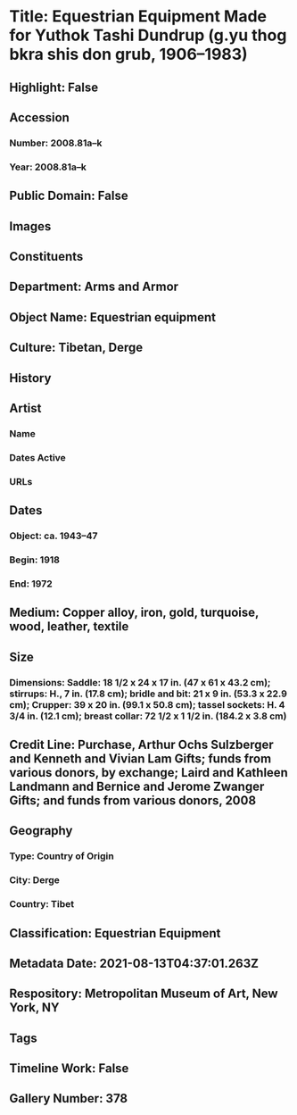 # Title: Equestrian Equipment Made for Yuthok Tashi Dundrup (g.yu thog bkra shis don grub, 1906–1983)
## Highlight: False
## Accession
### Number: 2008.81a–k
### Year: 2008.81a–k
## Public Domain: False
## Images
## Constituents
## Department: Arms and Armor
## Object Name: Equestrian equipment
## Culture: Tibetan, Derge
## History
## Artist
### Name
### Dates Active
### URLs
## Dates
### Object: ca. 1943–47
### Begin: 1918
### End: 1972
## Medium: Copper alloy, iron, gold, turquoise, wood, leather, textile
## Size
### Dimensions: Saddle: 18 1/2 x 24 x 17 in. (47 x 61 x 43.2 cm); stirrups: H., 7 in. (17.8 cm); bridle and bit: 21 x 9 in. (53.3 x 22.9 cm); Crupper: 39 x 20 in. (99.1 x 50.8 cm); tassel sockets: H. 4 3/4 in. (12.1 cm); breast collar: 72 1/2 x 1 1/2 in. (184.2 x 3.8 cm)
## Credit Line: Purchase, Arthur Ochs Sulzberger and Kenneth and Vivian Lam Gifts; funds from various donors, by exchange; Laird and Kathleen Landmann and Bernice and Jerome Zwanger Gifts; and funds from various donors, 2008
## Geography
### Type: Country of Origin
### City: Derge
### Country: Tibet
## Classification: Equestrian Equipment
## Metadata Date: 2021-08-13T04:37:01.263Z
## Respository: Metropolitan Museum of Art, New York, NY
## Tags
## Timeline Work: False
## Gallery Number: 378